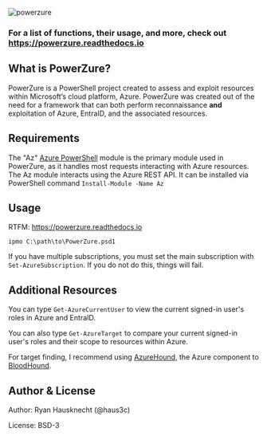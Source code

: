 ![powerzure](https://i.imgur.com/d5B0U0B.png)


### For a list of functions, their usage, and more, check out https://powerzure.readthedocs.io


## What is PowerZure?

PowerZure is a PowerShell project created to assess and exploit resources within
Microsoft’s cloud platform, Azure. PowerZure was created out of the need for a
framework that can both perform reconnaissance **and** exploitation of Azure, EntraID, and the associated resources.

## Requirements

The "Az" [Azure PowerShell](https://docs.microsoft.com/en-us/powershell/azure/?view=azps-4.2.0) module is the primary module used in PowerZure, as it handles most requests interacting with Azure resources. The Az module interacts using the Azure REST API. It can be installed via PowerShell command `Install-Module -Name Az`

## Usage

RTFM: https://powerzure.readthedocs.io

`ipmo C:\path\to\PowerZure.psd1`

If you have multiple subscriptions, you must set the main subscription with `Set-AzureSubscription`. If you do not do this, things will fail. 

## Additional Resources

You can type `Get-AzureCurrentUser` to view the current signed-in user's roles in Azure and EntraID.

You can also type `Get-AzureTarget` to compare your current signed-in user's roles and their scope to resources within Azure. 

For target finding, I recommend using [AzureHound](https://posts.specterops.io/introducing-bloodhound-4-0-the-azure-update-9b2b26c5e350), the Azure component to [BloodHound](https://github.com/BloodHoundAD/BloodHound).

## Author & License

Author: Ryan Hausknecht (@haus3c)

License: BSD-3
